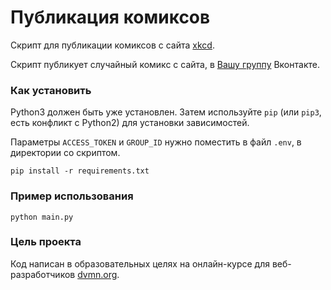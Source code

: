 # Публикация комиксов

Скрипт для публикации комиксов с сайта [xkcd](https://xkcd.com/).

Скрипт публикует случайный комикс с сайта, в [Вашу группу](https://vk.com/club189883898) Вконтакте.

### Как установить

Python3 должен быть уже установлен. Затем используйте `pip` (или `pip3`, есть конфликт с Python2) для установки зависимостей.

Параметры `ACCESS_TOKEN` и `GROUP_ID` нужно поместить в файл `.env`, в директории со скриптом.

`pip install -r requirements.txt`

### Пример использования

`python main.py`

### Цель проекта

Код написан в образовательных целях на онлайн-курсе для веб-разработчиков [dvmn.org](https://dvmn.org/).